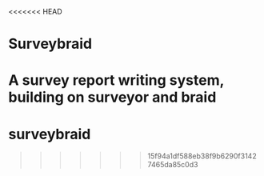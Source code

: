<<<<<<< HEAD
# Surveybraid

A survey report writing system, building on surveyor and braid
=======
surveybraid
===========
>>>>>>> 15f94a1df588eb38f9b6290f31427465da85c0d3
